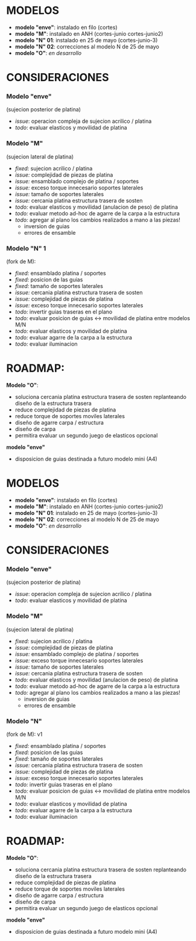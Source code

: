 # MODELOS

* **modelo "enve"**: instalado en filo (cortes) 
* **modelo "M"**: instalado en ANH (cortes-junio cortes-junio2) 
* **modelo "N" 01**: instalado en 25 de mayo (cortes-junio-3) 
* **modelo "N" 02**: correcciones al modelo N de 25 de mayo 
* **modelo "O"**: *en desarrollo*

# CONSIDERACIONES

### Modelo "enve" 
(sujecion posterior de platina)
 - *issue*: operacion compleja de sujecion acrilico / platina
 - *todo*: evaluar elasticos y movilidad de platina 

### Modelo "M"
(sujecion lateral de platina)
 - *fixed:* sujecion acrilico / platina
 - *issue:* complejidad de piezas de platina
 - *issue:* ensamblado complejo de platina / soportes
 - *issue:* exceso torque innecesario soportes laterales
 - *issue:* tamaño de soportes laterales
 - *issue:* cercania platina estructura trasera de sosten
 - *todo:* evaluar elasticos y movilidad (anulacion de peso) de platina 
 - *todo:* evaluar metodo ad-hoc de agarre de la carpa a la estructura 
 - *todo:* agregar al plano los cambios realizados a mano a las piezas! 
   - inversion  de guias
   - errores de ensamble
   
### Modelo "N" 1 
(fork de M):
- *fixed:* ensamblado platina / soportes
- *fixed:* posicion de las guias
- *fixed:* tamaño de soportes laterales
- *issue:* cercania platina estructura trasera de sosten
- *issue:* complejidad de piezas de platina
- *issue:* exceso torque innecesario soportes laterales
- *todo:* invertir guias traseras en el plano
- *todo:* evaluar posicion de guias <-> movilidad de platina entre modelos M/N
- *todo:* evaluar elasticos y movilidad de platina 
- *todo:* evaluar agarre de la carpa a la estructura 
- *todo:* evaluar iluminacion


# ROADMAP: 

**Modelo "O"**:
- soluciona cercania platina estructura trasera de sosten replanteando diseño de la estructura trasera
- reduce complejidad de piezas de platina
- reduce torque de soportes moviles laterales
- diseño de agarre carpa / estructura
- diseño de carpa
- permitira evaluar un segundo juego de elasticos opcional

**modelo "enve"**
- disposicion de guias destinada a futuro modelo mini (A4)

# MODELOS

* **modelo "enve"**: instalado en filo (cortes) 
* **modelo "M"**: instalado en ANH (cortes-junio cortes-junio2) 
* **modelo "N" 01**: instalado en 25 de mayo (cortes-junio-3) 
* **modelo "N" 02**: correcciones al modelo N de 25 de mayo 
* **modelo "O"**: *en desarrollo*

# CONSIDERACIONES

### Modelo "enve" 
(sujecion posterior de platina)
 - *issue*: operacion compleja de sujecion acrilico / platina
 - *todo*: evaluar elasticos y movilidad de platina 

### Modelo "M"
(sujecion lateral de platina)
 - *fixed:* sujecion acrilico / platina
 - *issue:* complejidad de piezas de platina
 - *issue:* ensamblado complejo de platina / soportes
 - *issue:* exceso torque innecesario soportes laterales
 - *issue:* tamaño de soportes laterales
 - *issue:* cercania platina estructura trasera de sosten
 - *todo:* evaluar elasticos y movilidad (anulacion de peso) de platina 
 - *todo:* evaluar metodo ad-hoc de agarre de la carpa a la estructura 
 - *todo:* agregar al plano los cambios realizados a mano a las piezas! 
   - inversion  de guias
   - errores de ensamble
   
### Modelo "N"
(fork de M):
v1
- *fixed:* ensamblado platina / soportes
- *fixed:* posicion de las guias
- *fixed:* tamaño de soportes laterales
- *issue:* cercania platina estructura trasera de sosten
- *issue:* complejidad de piezas de platina
- *issue:* exceso torque innecesario soportes laterales
- *todo:* invertir guias traseras en el plano
- *todo:* evaluar posicion de guias <-> movilidad de platina entre modelos M/N
- *todo:* evaluar elasticos y movilidad de platina 
- *todo:* evaluar agarre de la carpa a la estructura 
- *todo:* evaluar iluminacion


# ROADMAP: 

**Modelo "O"**:
- soluciona cercania platina estructura trasera de sosten replanteando diseño de la estructura trasera
- reduce complejidad de piezas de platina
- reduce torque de soportes moviles laterales
- diseño de agarre carpa / estructura
- diseño de carpa
- permitira evaluar un segundo juego de elasticos opcional

**modelo "enve"**
- disposicion de guias destinada a futuro modelo mini (A4)

